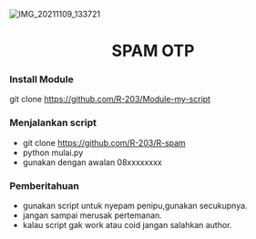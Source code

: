 ![IMG_20211109_133721](https://user-images.githubusercontent.com/76813856/140874491-5b28ea0f-b8be-4ad7-a5bc-7543e312d88c.JPG)

<h1 align="center">
  SPAM OTP

### Install Module
git clone https://github.com/R-203/Module-my-script
### Menjalankan script
* git clone https://github.com/R-203/R-spam
* python mulai.py
* gunakan dengan awalan 08xxxxxxxx
### Pemberitahuan
* gunakan script untuk nyepam penipu,gunakan secukupnya.
* jangan sampai merusak pertemanan.
* kalau script gak work atau coid jangan salahkan author.
